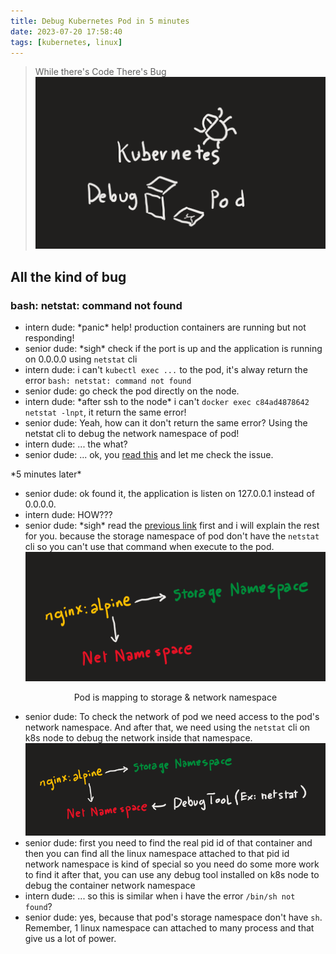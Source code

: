 ```yaml
---
title: Debug Kubernetes Pod in 5 minutes
date: 2023-07-20 17:58:40
tags: [kubernetes, linux]
---
```

> While there's Code There's Bug
![](images/debug-k8s/debug-1.png)
## All the kind of bug
### bash: netstat: command not found
* intern dude: \*panic\* help! production containers are running but not responding!
* senior dude: \*sigh\* check if the port is up and the application is running on 0.0.0.0 using `netstat` cli
* intern dude: i can't `kubectl exec ...` to the pod, it's alway return the error `bash: netstat: command not found`
* senior dude: go check the pod directly on the node.
* intern dude: \*after ssh to the node\* i can't `docker exec c84ad4878642 netstat -lnpt`, it return the same error!
* senior dude: Yeah, how can it don't return the same error? Using the netstat cli to debug the network namespace of pod!
* intern dude: ... the what?
* senior dude: ... ok, you [read this](http://whiteballs.tech/2023/07/18/Create-another-docker-engine/) and let me check the issue.

\*5 minutes later\*

* senior dude: ok found it, the application is listen on 127.0.0.1 instead of 0.0.0.0.
* intern dude: HOW???
* senior dude: \*sigh\* read the [previous link](http://whiteballs.tech/2023/07/18/Create-another-docker-engine/) first and i will explain the rest for you. because the storage namespace of pod don't have the `netstat` cli so you can't use that command when execute to the pod.
  ![](images/debug-k8s/debug-2.png)
  <p style="text-align: center;">Pod is mapping to storage & network namespace</p>
* senior dude: To check the network of pod we need access to the pod's network namespace. And after that, we need using the `netstat` cli on k8s node to debug the network inside that namespace.
  ![](images/debug-k8s/debug-3.png)
* senior dude: first you need to find the real pid id of that container
  <script src="https://gist.github.com/dinhanhhuy/a54400ddc7062494c3518ced9f9f5e15.js"></script>
  and then you can find all the linux namespace attached to that pid id
  <script src="https://gist.github.com/dinhanhhuy/24c59722542a96a0441897bf8b823f1d.js"></script>
  network namespace is kind of special so you need do some more work to find it
  <script src="https://gist.github.com/dinhanhhuy/45c7cfae4b197237cc372dc3dea0f534.js"></script>
  after that, you can use any debug tool installed on k8s node to debug the container network namespace
  <script src="https://gist.github.com/dinhanhhuy/bc6ba38653cc1cbd1f6237c0d99c37d8.js"></script>
* intern dude: ... so this is similar when i have the error `/bin/sh not found`?
* senior dude: yes, because that pod's storage namespace don't have `sh`. Remember, 1 linux namespace can attached to many process and that give us a lot of power.